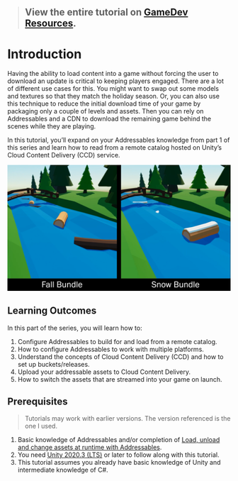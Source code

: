 > ## View the entire tutorial on [GameDev Resources](https://gamedev-resources.com/stream-content-from-a-remote-catalog-with-addressables/).
> 
# Introduction

Having the ability to load content into a game without forcing the user to download an update is critical to keeping players engaged. There are a lot of different use cases for this. You might want to swap out some models and textures so that they match the holiday season. Or, you can also use this technique to reduce the initial download time of your game by packaging only a couple of levels and assets. Then you can rely on Addressables and a CDN to download the remaining game behind the scenes while they are playing.

In this tutorial, you’ll expand on your Addressables knowledge from part 1 of this series and learn how to read from a remote catalog hosted on Unity’s Cloud Content Delivery (CCD) service.

![Example](final.png)

## Learning Outcomes
In this part of the series, you will learn how to:

1. Configure Addressables to build for and load from a remote catalog.
2. How to configure Addressables to work with multiple platforms.
3. Understand the concepts of Cloud Content Delivery (CCD) and how to set up buckets/releases.
4. Upload your addressable assets to Cloud Content Delivery.
5. How to switch the assets that are streamed into your game on launch.

## Prerequisites

> Tutorials may work with earlier versions. The version referenced is the one I used.

1. Basic knowledge of Addressables and/or completion of [Load, unload and change assets at runtime with Addressables](https://gamedev-resources.com/load-unload-and-change-assets-at-runtime-with-addressables/).
2.	You need [Unity 2020.3 (LTS)](https://unity3d.com/get-unity/download) or later to follow along with this tutorial.
3.	This tutorial assumes you already have basic knowledge of Unity and intermediate knowledge of C#.

